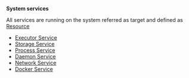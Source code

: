 **System services**

All services are running on the system referred as target and defined 
as [Resource](https://raw.githubusercontent.com/viant/toolbox/master/url/resource.go)

- [Executor Service](exec)
- [Storage Service](storage)
- [Process Service](process)
- [Daemon Service](daemon)
- [Network Service](network)
- [Docker Service](docker)



